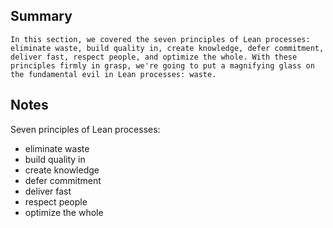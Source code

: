 ## Summary
```
In this section, we covered the seven principles of Lean processes: eliminate waste, build quality in, create knowledge, defer commitment, deliver fast, respect people, and optimize the whole. With these principles firmly in grasp, we're going to put a magnifying glass on the fundamental evil in Lean processes: waste.
```

## Notes
Seven principles of Lean processes: 
- eliminate waste
- build quality in
- create knowledge
- defer commitment
- deliver fast
- respect people
- optimize the whole